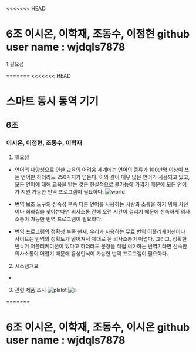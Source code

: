 <<<<<<< HEAD
# 6조 이시온, 이학재, 조동수, 이정현  github user name : wjdqls7878

1.필요성

=======
<<<<<<< HEAD
# 스마트 동시 통역 기기

## 6조
### 이시온, 이정현, 조동수, 이학재

1. 필요성

 * 언어의 다양성으로 인한 교육의 어려움
   세계에는 언어의 종류가 100만명 이상이 쓰는 언어만 하더라도
   250가지가 넘는다. 이와 같이 매우 많은 언어가 사용되고 있고,
   모든 언어에 대해 교육을 받는 것은 현실적으로 불가능에 가깝기
   때문에 모든 언어가 지원 가능한 번역 프로그램이 필요하다.
![world](http://imgnews.naver.net/image/008/2012/08/03/2012080310134716375_1.jpg?type=w540)       

 * 번역 보조 도구의 신속성 부족
   다른 언어를 사용하는 사람과 소통을 하기 위해 사전이나 회화집을 찾아본다면
   의사소통 간에 오랜 시간이 걸리기 때문에 신속하게 의사소통이 가능한 번역
   프로그램이 필요하다.

 * 번역 프로그램의 정확성 부족
   현재, 우리가 사용하는 무료 번역 어플리케이션이나 사이트는 번역의 정확도가
   떨어져서 제대로 된 의사소통이 어렵다. 그리고, 정확한 번ㅇ겨 어플리케이션이
   있다고 하더라도 문장을 직접 써야하는 번역기라면 신속한 의사소통이 어렵기 
   때문에 음성인식이 가능한 번역 프로그램이 필요하다.

2. 시스템개요

 *

3. 관련 제품 조사
![plalot](http://postfiles14.naver.net/MjAxNzA2MDFfNCAg/MDAxNDk2Mjk0NTc5NTky.3o6SL0wG0aoeIAFfeLb1pTRqzl0KzqxChRPko1HCdowg.D9-x5T4jVbm8ajr6mLOzaJZZYICcADt8ym9EenWGargg.JPEG.wjdqls5_1/%EA%B7%B8%EB%A6%BC1.jpg?type=w773)
![ili](http://postfiles15.naver.net/MjAxNzA2MDFfMTEx/MDAxNDk2Mjk0NTc5Njg0.ALy2X3CXmLU7-8xe5KNY7cQLXLGaiPYD_CNCUhnW_3cg.Eru9_IErl4Clh6G_tkRaejeRIdmOjwfziYePtPy0iHwg.JPEG.wjdqls5_1/%EA%B7%B8%EB%A6%BC2.jpg?type=w773)
 
=======
# 6조 이시온, 이학재, 조동수, 이시온 github user name : wjdqls7878

